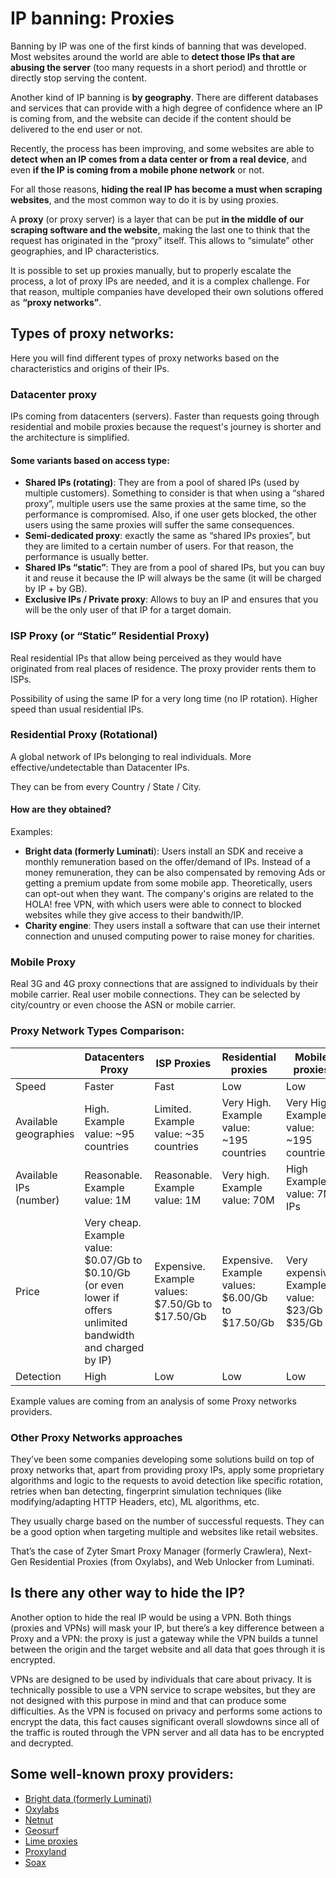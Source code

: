 # IP banning: Proxies

Banning by IP was one of the first kinds of banning that was developed. Most websites around the world are able to **detect those IPs that are abusing the server** (too many requests in a short period) and throttle or directly stop serving the content.

Another kind of IP banning is **by geography**. There are different databases and services that can provide with a high degree of confidence where an IP is coming from, and the website can decide if the content should be delivered to the end user or not.

Recently, the process has been improving, and some websites are able to **detect when an IP comes from a data center or from a real device**, and even **if the IP is coming from a mobile phone network** or not.

For all those reasons, **hiding the real IP has become a must when scraping websites**, and the most common way to do it is by using proxies. 

A **proxy** (or proxy server) is a layer that can be put **in the middle of our scraping software and the website**, making the last one to think that the request has originated in the “proxy” itself. This allows to “simulate” other geographies, and IP characteristics.

It is possible to set up proxies manually, but to properly escalate the process, a lot of proxy IPs are needed, and it is a complex challenge. For that reason, multiple companies have developed their own solutions offered as **“proxy networks”**.


## Types of proxy networks:

Here you will find different types of proxy networks based on the characteristics and origins of their IPs.


### Datacenter proxy
IPs coming from datacenters (servers). Faster than requests going through residential and mobile proxies because the request's journey is shorter and the architecture is simplified.


#### Some variants based on access type:

* **Shared IPs (rotating)**: They are from a pool of shared IPs (used by multiple customers). Something to consider is that when using a “shared proxy”, multiple users use the same proxies at the same time, so the performance is compromised. Also, if one user gets blocked, the other users using the same proxies will suffer the same consequences.
* **Semi-dedicated proxy**: exactly the same as “shared IPs proxies”, but they are limited to a certain number of users. For that reason, the performance is usually better.
* **Shared IPs “static”**: They are from a pool of shared IPs, but you can buy it and reuse it because the IP will always be the same (it will be charged by IP + by GB).
* **Exclusive IPs / Private proxy**: Allows to buy an IP and ensures that you will be the only user of that IP for a target domain.




### ISP Proxy (or “Static” Residential Proxy)
Real residential IPs that allow being perceived as they would have originated from real places of residence. The proxy provider rents them to ISPs.

Possibility of using the same IP for a very long time (no IP rotation). Higher speed than usual residential IPs.



### Residential Proxy (Rotational)
A global network of IPs belonging to real individuals. More effective/undetectable than Datacenter IPs.

They can be from every Country / State / City. 


#### How are they obtained?

Examples:
* **Bright data (formerly Luminati**): Users install an SDK and receive a monthly remuneration based on the offer/demand of IPs. Instead of a money remuneration, they can be also compensated by removing Ads or getting a premium update from some mobile app. Theoretically, users can opt-out when they want. The company's origins are related to the HOLA! free VPN, with which users were able to connect to blocked websites while they give access to their bandwith/IP.
* **Charity engine**: They users install a software that can use their internet connection and unused computing power to raise money for charities.



### Mobile Proxy
Real 3G and 4G proxy connections that are assigned to individuals by their mobile carrier. Real user mobile connections. They can be selected by city/country or even choose the ASN or mobile carrier.




### Proxy Network Types Comparison:
|   | Datacenters Proxy | ISP Proxies | Residential proxies | Mobile proxies |
| --- | --- | --- | --- | --- |
| Speed | Faster | Fast | Low | Low |
| Available geographies | High. Example value: ~95 countries  | Limited. Example value: ~35 countries  | Very High. Example value: ~195 countries  | Very High. Example value: ~195 countries  |
| Available IPs (number) | Reasonable. Example value: 1M  | Reasonable. Example value: 1M  | Very high. Example value: 70M  | High Example- value: 7M IPs  |
| Price | Very cheap. Example value: $0.07/Gb to $0.10/Gb (or even lower if offers unlimited bandwidth and charged by IP)  | Expensive. Example values: $7.50/Gb to $17.50/Gb  | Expensive. Example values: $6.00/Gb to $17.50/Gb  | Very expensive. Example value: $23/Gb to $35/Gb  |
| Detection | High | Low | Low | Low |

Example values are coming from an analysis of some Proxy networks providers.



### Other Proxy Networks approaches

They’ve been some companies developing some solutions build on top of proxy networks that, apart from providing proxy IPs, apply some proprietary algorithms and logic to the requests to avoid detection like specific rotation, retries when ban detecting, fingerprint simulation techniques (like modifying/adapting HTTP Headers, etc), ML algorithms, etc.


They usually charge based on the number of successful requests. They can be a good option when targeting multiple and websites like retail websites.

That’s the case of Zyter Smart Proxy Manager (formerly Crawlera), Next-Gen Residential Proxies (from Oxylabs), and Web Unlocker from Luminati.



## Is there any other way to hide the IP?

Another option to hide the real IP would be using a VPN. Both things (proxies and VPNs) will mask your IP, but there’s a key difference between a Proxy and a VPN: the proxy is just a gateway while the VPN builds a tunnel between the origin and the target website and all data that goes through it is encrypted. 

VPNs are designed to be used by individuals that care about privacy. It is technically possible to use a VPN service to scrape websites, but they are not designed with this purpose in mind and that can produce some difficulties. As the VPN is focused on privacy and performs some actions to encrypt the data, this fact causes significant overall slowdowns since all of the traffic is routed through the VPN server and all data has to be encrypted and decrypted.




## Some well-known proxy providers:

* [Bright data (formerly Luminati)](https://brightdata.com/)
* [Oxylabs](https://oxylabs.io/)
* [Netnut](https://netnut.io/)
* [Geosurf](https://www.geosurf.com)
* [Lime proxies](https://www.limeproxies.com/)
* [Proxyland](https://proxyland.co/)
* [Soax](https://soax.com/)


